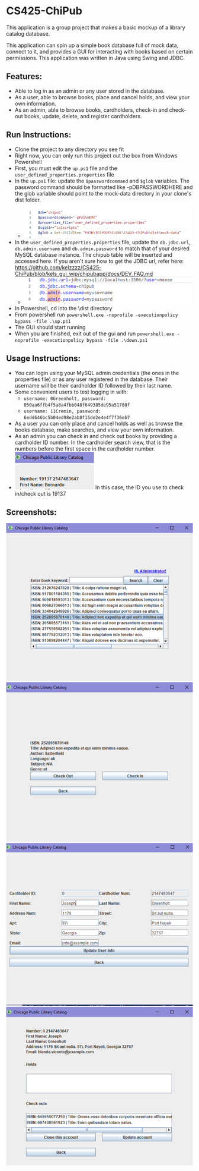 # CS425-ChiPub
This application is a group project that makes a basic mockup of a library catalog database.

This application can spin up a simple book database full of mock data, connect to it, and provides a GUI for interacting with books based on certain permissions. This application was written in Java using Swing and JDBC.

## Features:
- Able to log in as an admin or any user stored in the database.
- As a user, able to browse books, place and cancel holds, and view your own information.
- As an admin, able to browse books, cardholders, check-in and check-out books, update, delete, and register cardholders.  

## Run Instructions:
- Clone the project to any directory you see fit
- Right now, you can only run this project out the box from Windows Powershell
- First, you must edit the `up.ps1` file and the `user_defined_properties.properties` file
- In the `up.ps1` file: update the `$passwordcommand` and `$glob` variables. The password command should be formatted like -pDBPASSWORDHERE and the glob variable should point to the mock-data directory in your clone's dist folder.
  - ![screenshots8.png](https://github.com/kelzzzz/CS425-ChiPub/blob/main/screenshots8.png)
- In the `user_defined_properties.properties` file, update the `db.jdbc.url`, `db.admin.username` and `db.admin.password` to match that of your desired MySQL database instance. The chipub table will be inserted and accessed here. If you aren't sure how to get the JDBC url, refer here: https://github.com/kelzzzz/CS425-ChiPub/blob/kels_gui_wip/chipubapp/docs/DEV_FAQ.md
  - ![screenshot9.png](https://github.com/kelzzzz/CS425-ChiPub/blob/main/screenshot9.png)
- In Powershell, cd into the \dist directory
- From powershell run `powershell.exe -noprofile -executionpolicy bypass -file .\up.ps1`
- The GUI should start running
- When you are finished, exit out of the gui and run `powershell.exe -noprofile -executionpolicy bypass -file .\down.ps1`

## Usage Instructions:
- You can login using your MySQL admin credentials (the ones in the properties file) or as any user registered in the database. Their username will be their cardholder ID followed by their last name.
- Some convenient users to test logging in with:
  - `username: 0Greenholt, password: 050aa6ffb4f5a8a4fbb048f649385de95a51780f`
  - `username: 11Cremin, password: 6edd646bc5b04ed98e2ab8f15de2e4e4f7f36eb7`
- As a user you can only place and cancel holds as well as browse the books database, make searches, and view your own information.
- As an admin you can check in and check out books by providing a cardholder ID number. In the cardholder search view, that is the numbers before the first space in the cardholder number.
- ![screenshot7.png](https://github.com/kelzzzz/CS425-ChiPub/blob/main/screenshot7.png) In this case, the ID you use to check in/check out is 19137

## Screenshots:
![screenshot1.png](https://github.com/kelzzzz/CS425-ChiPub/blob/main/screenshot1.png) ![screenshot2.png](https://github.com/kelzzzz/CS425-ChiPub/blob/main/screenshot2.png)
![screenshot4.png](https://github.com/kelzzzz/CS425-ChiPub/blob/main/screenshot4.png)
![screenshot6.png](https://github.com/kelzzzz/CS425-ChiPub/blob/main/screenshot6.png)

